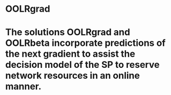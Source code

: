 # OOLRgrad

# The solutions OOLRgrad and OOLRbeta incorporate predictions of the next gradient to assist the decision model of the SP to reserve network resources in an online manner.
